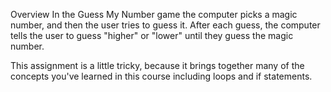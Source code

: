 Overview
In the Guess My Number game the computer picks a magic number, and then the user tries to guess it. After each guess, the computer tells the user to guess "higher" or "lower" until they guess the magic number.

This assignment is a little tricky, because it brings together many of the concepts you've learned in this course including loops and if statements.